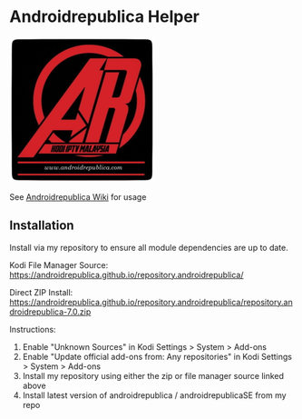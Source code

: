 # Androidrepublica Helper 

<img src="https://github.com/androidrepublica/MyPicture/blob/master/icon.png" width="256" height="256" />

See [Androidrepublica Wiki](https://github.com/androidrepublica/repository.androidrepublica/wiki) for usage



## Installation 

Install via my repository to ensure all module dependencies are up to date. 


Kodi File Manager Source:
https://androidrepublica.github.io/repository.androidrepublica/

Direct ZIP Install:
https://androidrepublica.github.io/repository.androidrepublica/repository.androidrepublica-7.0.zip 

Instructions:

1. Enable "Unknown Sources" in Kodi Settings > System > Add-ons
2. Enable "Update official add-ons from: Any repositories" in Kodi Settings > System > Add-ons
3. Install my repository using either the zip or file manager source linked above
4. Install latest version of androidrepublica / androidrepublicaSE from my repo
